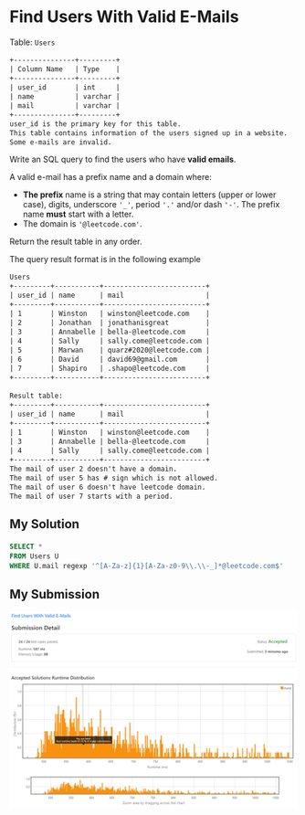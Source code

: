 # Find Users With Valid E-Mails
Table: `Users`
```
+---------------+---------+
| Column Name   | Type    |
+---------------+---------+
| user_id       | int     |
| name          | varchar |
| mail          | varchar |
+---------------+---------+
user_id is the primary key for this table.
This table contains information of the users signed up in a website. Some e-mails are invalid.
```

Write an SQL query to find the users who have **valid emails**.

A valid e-mail has a prefix name and a domain where: 

* **The prefix** name is a string that may contain letters (upper or lower case), digits, underscore `'_'`, period `'.'` and/or dash `'-'`. The prefix name **must** start with a letter.
* The domain is `'@leetcode.com'`.

Return the result table in any order.

The query result format is in the following example

```
Users
+---------+-----------+-------------------------+
| user_id | name      | mail                    |
+---------+-----------+-------------------------+
| 1       | Winston   | winston@leetcode.com    |
| 2       | Jonathan  | jonathanisgreat         |
| 3       | Annabelle | bella-@leetcode.com     |
| 4       | Sally     | sally.come@leetcode.com |
| 5       | Marwan    | quarz#2020@leetcode.com |
| 6       | David     | david69@gmail.com       |
| 7       | Shapiro   | .shapo@leetcode.com     |
+---------+-----------+-------------------------+

Result table:
+---------+-----------+-------------------------+
| user_id | name      | mail                    |
+---------+-----------+-------------------------+
| 1       | Winston   | winston@leetcode.com    |
| 3       | Annabelle | bella-@leetcode.com     |
| 4       | Sally     | sally.come@leetcode.com |
+---------+-----------+-------------------------+
The mail of user 2 doesn't have a domain.
The mail of user 5 has # sign which is not allowed.
The mail of user 6 doesn't have leetcode domain.
The mail of user 7 starts with a period.
```
## My Solution 

```sql 
SELECT * 
FROM Users U 
WHERE U.mail regexp '^[A-Za-z]{1}[A-Za-z0-9\\.\\-_]*@leetcode.com$'
```

## My Submission 
![my-submission](my_submission.png)